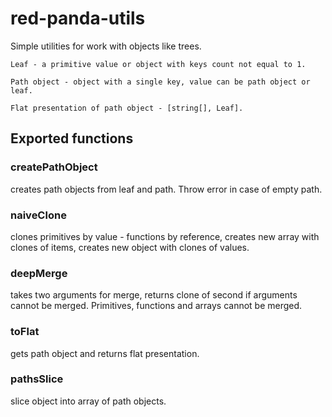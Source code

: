 # red-panda-utils

Simple utilities for work with objects like trees.

    Leaf - a primitive value or object with keys count not equal to 1.

    Path object - object with a single key, value can be path object or leaf.

    Flat presentation of path object - [string[], Leaf].

## Exported functions

### createPathObject
creates path objects from leaf and path. Throw error in case of empty path.

### naiveClone
clones primitives by value - functions by reference, creates new array with clones of items,
creates new object with clones of values.

### deepMerge
takes two arguments for merge, returns clone of second if arguments cannot be merged.
Primitives, functions and arrays cannot be merged.

### toFlat
gets path object and returns flat presentation.

### pathsSlice
slice object into array of path objects.

